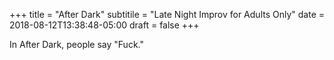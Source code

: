+++
title = "After Dark"
subtitile = "Late Night Improv for Adults Only"
date = 2018-08-12T13:38:48-05:00
draft = false
+++

In After Dark, people say "Fuck."
